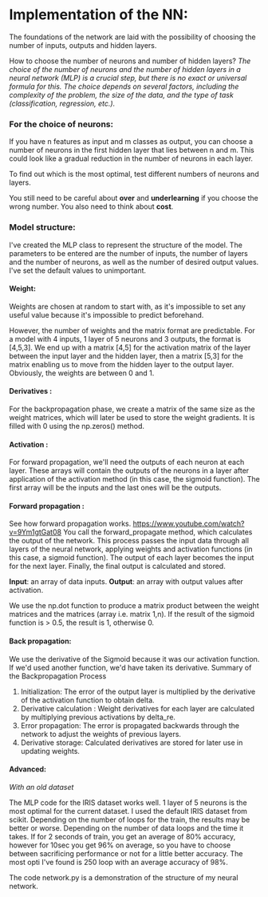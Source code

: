 # Implementation of the NN:
The foundations of the network are laid with the possibility of choosing the number of inputs, outputs and hidden layers.

How to choose the number of neurons and number of hidden layers?
*The choice of the number of neurons and the number of hidden layers in a neural network (MLP) is a crucial step, but there is no exact or universal formula for this. The choice depends on several factors, including the complexity of the problem, the size of the data, and the type of task (classification, regression, etc.).*

### For the choice of neurons: 
If you have n features as input and m classes as output, you can choose a number of neurons in the first hidden layer that lies between n and m. This could look like a gradual reduction in the number of neurons in each layer.

To find out which is the most optimal, test different numbers of neurons and layers.

You still need to be careful about **over** and **underlearning** if you choose the wrong number. You also need to think about **cost**.

### Model structure:
I've created the MLP class to represent the structure of the model. The parameters to be entered are the number of inputs, the number of layers and the number of neurons, as well as the number of desired output values. I've set the default values to unimportant.

#### Weight:
Weights are chosen at random to start with, as it's impossible to set any useful value because it's impossible to predict beforehand.

However, the number of weights and the matrix format are predictable. For a model with 4 inputs, 1 layer of 5 neurons and 3 outputs, the format is [4,5,3]. We end up with a matrix [4,5] for the activation matrix of the layer between the input layer and the hidden layer, then a matrix [5,3] for the matrix enabling us to move from the hidden layer to the output layer. Obviously, the weights are between 0 and 1. 

#### Derivatives :
For the backpropagation phase, we create a matrix of the same size as the weight matrices, which will later be used to store the weight gradients. It is filled with 0 using the np.zeros() method. 

#### Activation :
For forward propagation, we'll need the outputs of each neuron at each layer. These arrays will contain the outputs of the neurons in a layer after application of the activation method (in this case, the sigmoid function). The first array will be the inputs and the last ones will be the outputs.

#### Forward propagation : 
See how forward propagation works. 
https://www.youtube.com/watch?v=9Ym1gtGat08
You call the forward_propagate method, which calculates the output of the network. This process passes the input data through all layers of the neural network, applying weights and activation functions (in this case, a sigmoid function). The output of each layer becomes the input for the next layer. 
Finally, the final output is calculated and stored.

**Input**: an array of data inputs.
**Output**: an array with output values after activation.

We use the np.dot function to produce a matrix product between the weight matrices and the matrices (array i.e. matrix 1,n).
If the result of the sigmoid function is > 0.5, the result is 1, otherwise 0.

#### Back propagation:
We use the derivative of the Sigmoid because it was our activation function. If we'd used another function, we'd have taken its derivative.
Summary of the Backpropagation Process
1.	Initialization: The error of the output layer is multiplied by the derivative of the activation function to obtain delta.
2.	Derivative calculation : Weight derivatives for each layer are calculated by multiplying previous activations by delta_re.
3.	Error propagation: The error is propagated backwards through the network to adjust the weights of previous layers.
4.	Derivative storage: Calculated derivatives are stored for later use in updating weights.

#### Advanced:
_With an old dataset_

The MLP code for the IRIS dataset works well.
1 layer of 5 neurons is the most optimal for the current dataset.
I used the default IRIS dataset from scikit.
Depending on the number of loops for the train, the results may be better or worse. Depending on the number of data loops and the time it takes. If for 2 seconds of train, you get an average of 80% accuracy, however for 10sec you get 96% on average, so you have to choose between sacrificing performance or not for a little better accuracy.
The most opti I've found is 250 loop with an average accuracy of 98%.

The code network.py is a demonstration of the structure of my neural network.